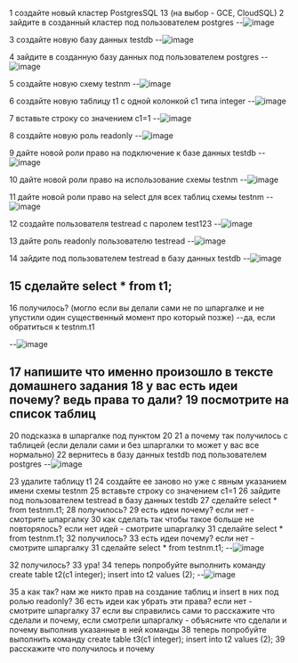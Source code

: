 1 создайте новый кластер PostgresSQL 13 (на выбор - GCE, CloudSQL)
2 зайдите в созданный кластер под пользователем postgres
--![image](https://user-images.githubusercontent.com/45406197/181273907-318c66be-48ad-4112-b4ae-129a2df06c40.png)

3 создайте новую базу данных testdb
--![image](https://user-images.githubusercontent.com/45406197/181275059-2fda4114-7858-4e4b-a28d-2e4133c620c2.png)

4 зайдите в созданную базу данных под пользователем postgres
--![image](https://user-images.githubusercontent.com/45406197/181276164-d9243506-6e69-4099-bc55-8372e42a3216.png)

5 создайте новую схему testnm
--![image](https://user-images.githubusercontent.com/45406197/181277743-0c06f919-5f03-46ec-9cd6-c82c330b9577.png)

6 создайте новую таблицу t1 с одной колонкой c1 типа integer
--![image](https://user-images.githubusercontent.com/45406197/181279269-2148385f-99b0-41a7-834d-2ce74bf6e941.png)

7 вставьте строку со значением c1=1
--![image](https://user-images.githubusercontent.com/45406197/181280157-5e3bc201-659a-48c5-92d7-b86fe0e0cf8c.png)

8 создайте новую роль readonly
--![image](https://user-images.githubusercontent.com/45406197/181280443-9d79f768-2c0f-4acc-9194-f6065c9ff4ef.png)

9 дайте новой роли право на подключение к базе данных testdb
--![image](https://user-images.githubusercontent.com/45406197/181312565-daf1aed7-f1fe-46fe-aa70-810a6524949f.png)

10 дайте новой роли право на использование схемы testnm
--![image](https://user-images.githubusercontent.com/45406197/181312734-07ed9ab3-27c5-48bd-800d-4d75ad84cea0.png)

11 дайте новой роли право на select для всех таблиц схемы testnm
--![image](https://user-images.githubusercontent.com/45406197/181312930-68f9501a-7e91-4396-b3d0-87c8b2d87cb2.png)

12 создайте пользователя testread с паролем test123
--![image](https://user-images.githubusercontent.com/45406197/181313062-8f21db2b-43a7-4973-89ac-f0ea73912bce.png)

13 дайте роль readonly пользователю testread
--![image](https://user-images.githubusercontent.com/45406197/181313530-63e287fa-0f31-4888-97ac-cafe4185bdb2.png)

14 зайдите под пользователем testread в базу данных testdb
--![image](https://user-images.githubusercontent.com/45406197/181340401-11df66c0-763b-421d-a861-e4bd0fca5d17.png)

15 сделайте select * from t1;
--
16 получилось? (могло если вы делали сами не по шпаргалке и не упустили один существенный момент про который позже)
--да, если обратиться к testnm.t1

--![image](https://user-images.githubusercontent.com/45406197/181340849-248ef7cd-c577-472e-97b0-7094a0a9b3c6.png)

17 напишите что именно произошло в тексте домашнего задания
18 у вас есть идеи почему? ведь права то дали?
19 посмотрите на список таблиц
--
20 подсказка в шпаргалке под пунктом 20
21 а почему так получилось с таблицей (если делали сами и без шпаргалки то может у вас все нормально)
22 вернитесь в базу данных testdb под пользователем postgres
--![image](https://user-images.githubusercontent.com/45406197/181341661-1d8938fd-0645-449d-8f92-f6d1dd121073.png)

23 удалите таблицу t1
24 создайте ее заново но уже с явным указанием имени схемы testnm
25 вставьте строку со значением c1=1
26 зайдите под пользователем testread в базу данных testdb
27 сделайте select * from testnm.t1;
28 получилось?
29 есть идеи почему? если нет - смотрите шпаргалку
30 как сделать так чтобы такое больше не повторялось? если нет идей - смотрите шпаргалку
31 сделайте select * from testnm.t1;
32 получилось?
33 есть идеи почему? если нет - смотрите шпаргалку
31 сделайте select * from testnm.t1;
--![image](https://user-images.githubusercontent.com/45406197/181343786-6c4b500b-4195-432a-bc4f-7e92b0142392.png)

32 получилось?
33 ура!
34 теперь попробуйте выполнить команду create table t2(c1 integer); insert into t2 values (2);
--![image](https://user-images.githubusercontent.com/45406197/181343975-60dc8c89-5055-44b4-8bfa-246dadc2c4f6.png)

35 а как так? нам же никто прав на создание таблиц и insert в них под ролью readonly?
36 есть идеи как убрать эти права? если нет - смотрите шпаргалку
37 если вы справились сами то расскажите что сделали и почему, если смотрели шпаргалку - объясните что сделали и почему выполнив указанные в ней команды
38 теперь попробуйте выполнить команду create table t3(c1 integer); insert into t2 values (2);
39 расскажите что получилось и почему  
